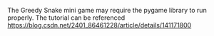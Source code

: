 The Greedy Snake mini game may require the pygame library to run properly. The tutorial can be referenced https://blog.csdn.net/2401_86461228/article/details/141171800
